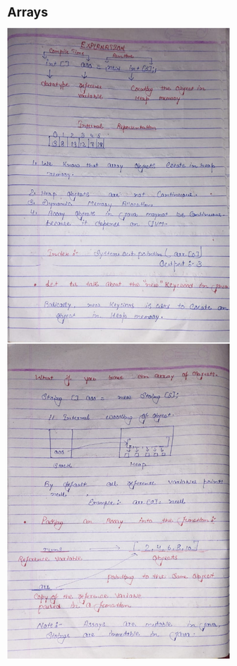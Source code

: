 # Arrays
![WhatsApp Image 2024-02-03 at 18.51.53_8abd5afe.jpg](WhatsApp%20Image%202024-02-03%20at%2018.51.53_8abd5afe.jpg)
![WhatsApp Image 2024-02-03 at 18.51.53_8dd01b7c.jpg](WhatsApp%20Image%202024-02-03%20at%2018.51.53_8dd01b7c.jpg)



```text

```